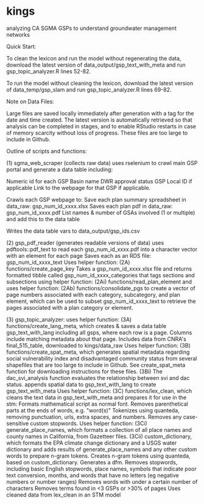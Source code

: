 # kings
analyzing CA SGMA GSPs to understand groundwater management networks

Quick Start:

To clean the lexicon and run the model without regenerating the data, 
download the latest version of data_output/gsp_text_with_meta and
run gsp_topic_analyzer.R lines 52-82. 

To run the model without cleaning the lexicon, download the latest
version of data_temp/gsp_slam and run gsp_topic_analyzer.R lines 69-82.

Note on Data Files:

Large files are saved locally immediately after generation with a tag for the date and time created. The latest version is automatically retrieved so that analysis can be completed in stages, and to enable RStudio restarts in case of memory scarcity without loss of progress. These files are too large to include in Github.

Outline of scripts and functions:

(1) sgma_web_scraper (collects raw data)
uses rselenium to crawl main GSP portal and generate a data table including:

Numeric id for each GSP
Basin name
DWR approval status
GSP Local ID if applicable
Link to the webpage for that GSP if applicable.

Crawls each GSP webpage to:
Save each plan summary spreadsheet in data_raw: gsp_num_id_xxxx.xlsx
Saves each plan pdf in data_raw: gsp_num_id_xxxx.pdf
List names & number of GSAs involved (1 or multiple) and add this to the data table

Writes the data table vars to data_output/gsp_ids.csv
   
(2) gsp_pdf_reader (generates readable versions of data)
uses pdftools::pdf_text to read each gsp_num_id_xxxx.pdf into a character vector 
   with an element for each page
Saves each as an RDS file: gsp_num_id_xxxx_text
Uses helper function: 
   (2A) functions/create_page_key
   Takes a gsp_num_id_xxxx.xlsx file and returns formatted tibble 
      called gsp_num_id_xxxx_categories that tags sections and subsections 
      using helper function:
      (2Ai) functions/read_plan_element
      and uses helper function:
      (2Ab) functions/consolidate_pgs
      to create a vector of page numbers associated with each
      category, subcategory, and plan element,
      which can be used to subset gsp_num_id_xxxx_text to retrieve 
      the pages associated with a plan category or element. 

(3) gsp_topic_analyzer:
uses helper function:
   (3A) functions/create_lang_meta, which creates & saves a data table 
   gsp_text_with_lang including all gsps, where each row is a page. 
      Columns include matching metadata about that page.
      Includes data from CNRA's final_515_table, downloaded to 
         kings/data_raw 
Uses helper function:
   (3B) functions/create_spat_meta, which generates spatial metadata
   regarding social vulnerability index and disadvantaged community status 
   from several shapefiles that are too large to include in Github. See 
   create_spat_meta function for downloading instructions for these files. 
      (3Bi) The dac_svi_analysis function evaluates the relationship between
         svi and dac status. 
appends spatial data to gsp_text_with_lang to create gsp_text_with_meta
Uses helper function:
   (3C) functions/lex_clean, which cleans the text data in 
      gsp_text_with_meta and prepares it for use in the stm:
      Formats mathematical script as normal font.
      Removes parenthetical parts at the ends of words, e.g. "word(s)"
      Tokenizes using quanteda, removing punctuation, urls, extra spaces,
      and numbers.
      Removes any case-sensitive custom stopwords.
      Uses helper function:
      (3Ci) generate_place_names, which formats a collection of all
         place names and county names in California, from Gazetteer
         files.
      (3Cii) custom_dictionary, which formats the EPA climate change
         dictionary and a USGS water dictionary and adds results of
         generate_place_names and any other custom words to prepare
         n-gram tokens.
      Creates n-gram tokens using quanteda, based on custom_dictionary.
      Generates a dfm.
      Removes stopwords, including basic English stopwords, place names, 
      symbols that indicate poor text conversion, months, 
      and words that have no letters (eg negative numbers or number ranges)
      Removes words with under a certain number of characters
      Removes terms found in <3 GSPs or >30% of pages
   Uses cleaned data from lex_clean in an STM model
